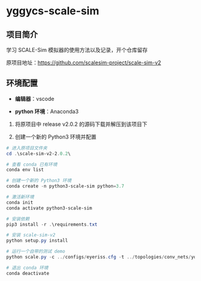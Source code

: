 # yggycs-scale-sim

## 项目简介

学习 SCALE-Sim 模拟器的使用方法以及记录，开个仓库留存

原项目地址：https://github.com/scalesim-project/scale-sim-v2

## 环境配置

- **编辑器**：vscode

- **python 环境**：Anaconda3

1. 将原项目中 release v2.0.2 的源码下载并解压到该项目下

2. 创建一个新的 Python3 环境并配置

```powershell
# 进入原项目文件夹
cd .\scale-sim-v2-2.0.2\

# 查看 conda 已有环境
conda env list

# 创建一个新的 Python3 环境
conda create -n python3-scale-sim python=3.7

# 激活新环境
conda init
conda activate python3-scale-sim

# 安装依赖
pip3 install -r .\requirements.txt

# 安装 scale-sim-v2
python setup.py install

# 运行一个自带的测试 demo
python scale.py -c ../configs/eyeriss.cfg -t ../topologies/conv_nets/yolo.csv -i gemm

# 退出 conda 环境
conda deactivate

```